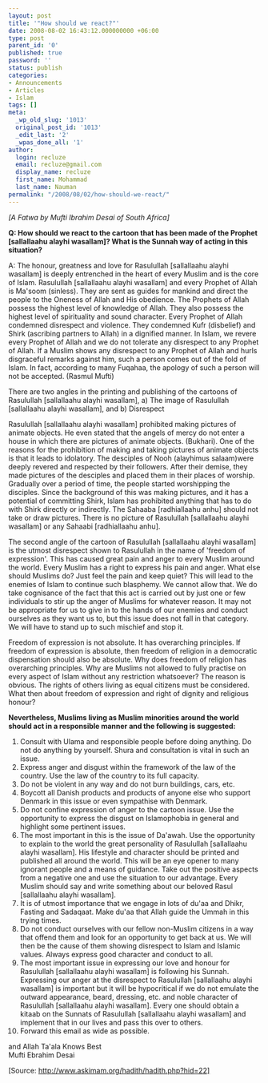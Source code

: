 ```yaml
---
layout: post
title: '"How should we react?"'
date: 2008-08-02 16:43:12.000000000 +06:00
type: post
parent_id: '0'
published: true
password: ''
status: publish
categories:
- Announcements
- Articles
- Islam
tags: []
meta:
  _wp_old_slug: '1013'
  original_post_id: '1013'
  _edit_last: '2'
  _wpas_done_all: '1'
author:
  login: recluze
  email: recluze@gmail.com
  display_name: recluze
  first_name: Mohammad
  last_name: Nauman
permalink: "/2008/08/02/how-should-we-react/"
---
```

_[A Fatwa by Mufti Ibrahim Desai of South Africa]_

**Q: How should we react to the cartoon that has been made of the Prophet [sallallaahu alayhi wasallam]? What is the Sunnah way of acting in this situation?**

A: The honour, greatness and love for Rasulullah [sallallaahu alayhi wasallam] is deeply entrenched in the heart of every Muslim and is the core of Islam. Rasulullah [sallallaahu alayhi wasallam] and every Prophet of Allah is Ma'soom (sinless). They are sent as guides for mankind and direct the people to the Oneness of Allah and His obedience. The Prophets of Allah possess the highest level of knowledge of Allah. They also possess the highest level of spirituality and sound character. Every Prophet of Allah condemned disrespect and violence. They condemned Kufr (disbelief) and Shirk (ascribing partners to Allah) in a dignified manner. In Islam, we revere every Prophet of Allah and we do not tolerate any disrespect to any Prophet of Allah. If a Muslim shows any disrespect to any Prophet of Allah and hurls disgraceful remarks against him, such a person comes out of the fold of Islam. In fact, according to many Fuqahaa, the apology of such a person will not be accepted. (Rasmul Mufti)

There are two angles in the printing and publishing of the cartoons of Rasulullah [sallallaahu alayhi wasallam], a) The image of Rasulullah [sallallaahu alayhi wasallam], and b) Disrespect

Rasulullah [sallallaahu alayhi wasallam] prohibited making pictures of animate objects. He even stated that the angels of mercy do not enter a house in which there are pictures of animate objects. (Bukhari). One of the reasons for the prohibition of making and taking pictures of animate objects is that it leads to idolatory. The desciples of Nooh (alayhimus salaam)were deeply revered and respected by their followers. After their demise, they made pictures of the desciples and placed them in their places of worship. Gradually over a period of time, the people started worshipping the disciples. Since the background of this was making pictures, and it has a potential of committing Shirk, Islam has prohibited anything that has to do with Shirk directly or indirectly. The Sahaaba [radhiallaahu anhu] should not take or draw pictures. There is no picture of Rasulullah [sallallaahu alayhi wasallam] or any Sahaabi [radhiallaahu anhu].

The second angle of the cartoon of Rasulullah [sallallaahu alayhi wasallam] is the utmost disrespect shown to Rasulullah in the name of 'freedom of expression'. This has caused great pain and anger to every Muslim around the world. Every Muslim has a right to express his pain and anger. What else should Muslims do? Just feel the pain and keep quiet? This will lead to the enemies of Islam to continue such blasphemy. We cannot allow that. We do take cognisance of the fact that this act is carried out by just one or few individuals to stir up the anger of Muslims for whatever reason. It may not be appropriate for us to give in to the hands of our enemies and conduct ourselves as they want us to, but this issue does not fall in that category. We will have to stand up to such mischief and stop it.

Freedom of expression is not absolute. It has overarching principles. If freedom of expression is absolute, then freedom of religion in a democratic dispensation should also be absolute. Why does freedom of religion has overarching principles. Why are Muslims not allowed to fully practise on every aspect of Islam without any restriction whatsoever? The reason is obvious. The rights of others living as equal citizens must be considered. What then about freedom of expression and right of dignity and religious honour?

**Nevertheless, Muslims living as Muslim minorities around the world should act in a responsible manner and the following is suggested:**

1. Consult with Ulama and responsible people before doing anything. Do not do anything by yourself. Shura and consultation is vital in such an issue.
2. Express anger and disgust within the framework of the law of the country. Use the law of the country to its full capacity.
3. Do not be violent in any way and do not burn buildings, cars, etc.
4. Boycott all Danish products and products of anyone else who support Denmark in this issue or even sympathise with Denmark.
5. Do not confine expression of anger to the cartoon issue. Use the opportunity to express the disgust on Islamophobia in general and highlight some pertinent issues.
6. The most important in this is the issue of Da'awah. Use the opportunity to explain to the world the great personality of Rasulullah [sallallaahu alayhi wasallam]. His lifestyle and character should be printed and published all around the world. This will be an eye opener to many ignorant people and a means of guidance. Take out the positive aspects from a negative one and use the situation to our advantage. Every Muslim should say and write something about our beloved Rasul [sallallaahu alayhi wasallam].
7. It is of utmost importance that we engage in lots of du'aa and Dhikr, Fasting and Sadaqaat. Make du'aa that Allah guide the Ummah in this trying times.
8. Do not conduct ourselves with our fellow non-Muslim citizens in a way that offend them and look for an opportunity to get back at us. We will then be the cause of them showing disrespect to Islam and Islamic values. Always express good character and conduct to all.
9. The most important issue in expressing our love and honour for Rasulullah [sallallaahu alayhi wasallam] is following his Sunnah. Expressing our anger at the disrespect to Rasulullah [sallallaahu alayhi wasallam] is important but it will be hypocritical if we do not emulate the outward appearance, beard, dressing, etc. and noble character of Rasulullah [sallallaahu alayhi wasallam]. Every one should obtain a kitaab on the Sunnats of Rasulullah [sallallaahu alayhi wasallam] and implement that in our lives and pass this over to others.
10. Forward this email as wide as possible.

and Allah Ta'ala Knows Best  
Mufti Ebrahim Desai

[Source: http://www.askimam.org/hadith/hadith.php?hid=22]

